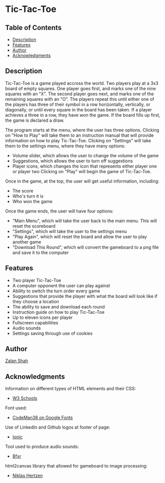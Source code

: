 # Tic-Tac-Toe

## Table of Contents
* [Description](#Description)
* [Features](#Features)
* [Author](#Author)
* [Acknowledgments](#Acknowledgments)

## Description

Tic-Tac-Toe is a game played accross the world. Two players play at a 3x3 board of empty squares.
One player goes first, and marks one of the nine squares with an "X".
The second player goes next, and marks one of the remaining squares with an "O".
The players repeat this until either one of the players has three of their symbol in a row horizontally, vertically, or diagonally, or until every square in the board has been taken.
If a player achieves a three in a row, they have won the game. If the board fills up first, the game is declared a draw.

The program starts at the menu, where the user has three options.
Clicking on "How to Play" will take them to an instruction manual that will provide information on how to play Tic-Tac-Toe.
Clicking on "Settings" will take them to the settings menu, where they have many options:
* Volume slider, which allows the user to change the volume of the game
* Suggestions, which allows the user to turn off suggestions
* Player icons, which changes the icon that represents either player one or player two
Clicking on "Play" will begin the game of Tic-Tac-Toe.

Once in the game, at the top, the user will get useful information, including:
* The score
* Who's turn it is
* Who won the game

Once the game ends, the user will have four options:
* "Main Menu", which will take the user back to the main menu. This will reset the scoreboard
* "Settings", which will take the user to the settings menu
* "Play Again", which will reset the board and allow the user to play another game
* "Download This Round", which will convert the gameboard to a png file and save it to the computer

## Features

* Two player Tic-Tac-Toe
* A computer opponent the user can play against
* Ability to switch the turn order every game
* Suggestions that provide the player with what the board will look like if they choose a location
* The ability to save and download each round
* Instruction guide on how to play Tic-Tac-Toe
* Up to eleven icons per player
* Fullscreen capabilities
* Audio sounds
* Settings saving through use of cookies

## Author

[Zalan Shah](https://www.linkedin.com/in/zalan-shah)

## Acknowledgments

Information on different types of HTML elements and their CSS:
* [W3 Schools](https://www.w3schools.com/)

Font used:
* [CodeMan38 on Google Fonts](https://fonts.google.com/specimen/Press+Start+2P)

Use of LinkedIn and Github logos at footer of page:
* [Ionic](https://ionic.io/ionicons)

Tool used to produce audio sounds:
* [Bfxr](https://www.bfxr.net/)

html2canvas library that allowed for gameboard to image processing:
* [Niklas Hertzen](https://hertzen.com/)
